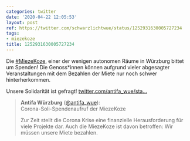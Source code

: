```yaml
---
categories: twitter
date: '2020-04-22 12:05:53'
layout: post
ref: https://twitter.com/schwarzlichtwue/status/1252931630005727234
tags:
- miezekoze
title: 1252931630005727234
---
```

Die [#MiezeKoze](/t/miezekoze), einer der wenigen autonomen Räume in Würzburg bittet um Spenden! Die Genoss\*innen können aufgrund vieler abgesagter Veranstaltungen mit dem Bezahlen der Miete nur noch schwer hinterherkommen.



Unsere Solidarität ist gefragt! [twitter.com/antifa_wue/sta…](https://twitter.com/antifa_wue/status/1252891479531573249)
> <b>Antifa Würzburg</b> ([@antifa_wue](https://twitter.com/antifa_wue)):  
>Corona-Soli-Spendenaufruf der MiezeKoze  
>  
>  
>  
>Zur Zeit stellt die Corona Krise eine finanzielle Herausforderung für viele Projekte dar. Auch die MiezeKoze ist davon betroffen: Wir müssen unsere Miete bezahlen.  

